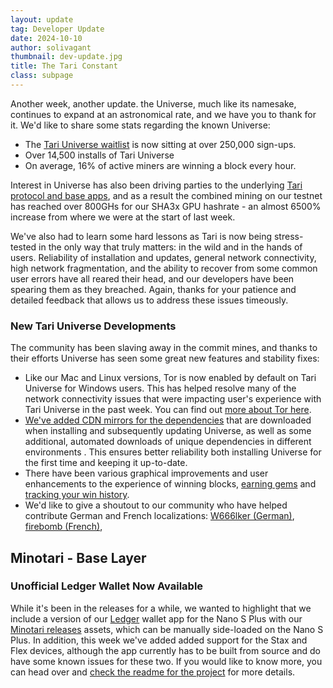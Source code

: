 ```yaml
---
layout: update
tag: Developer Update
date: 2024-10-10
author: solivagant
thumbnail: dev-update.jpg
title: The Tari Constant
class: subpage
---
```


Another week, another update. the Universe, much like its namesake, continues to expand at an astronomical rate, and we have you to thank for it. We'd like to share some stats regarding the known Universe:

* The [Tari Universe waitlist](https://universe.tari.com) is now sitting at over 250,000 sign-ups.
* Over 14,500 installs of Tari Universe
* On average, 16% of active miners are winning a block every hour.

Interest in Universe has also been driving parties to the underlying [Tari protocol and base apps](https://github.com/tari-project/tari), and as a result the combined mining on our testnet has reached over 800GHs for our SHA3x GPU hashrate - an almost 6500% increase from where we were at the start of last week.

We've also had to learn some hard lessons as Tari is now being stress-tested in the only way that truly matters: in the wild and in the hands of users. Reliability of installation and updates, general network connectivity, high network fragmentation, and the ability to recover from some common user errors have all reared their head, and our developers have been spearing them as they breached. Again, thanks for your patience and detailed feedback that allows us to address these issues timeously.

### New Tari Universe Developments
The community has been slaving away in the commit mines, and thanks to their efforts Universe has seen some great new features and stability fixes:
* Like our Mac and Linux versions, Tor is now enabled by default on Tari Universe for Windows users. This has helped resolve many of the network connectivity issues that were impacting user's experience with Tari Universe in the past week. You can find out [more about Tor here](https://tlu.tarilabs.com/protocols/intro-to-tor-and-i2p#tor-network).
* [We've added CDN mirrors for the dependencies](https://github.com/tari-project/universe/pull/658) that are downloaded when installing and subsequently updating Universe, as well as some additional, automated downloads of unique dependencies in different environments . This ensures better reliability both installing Universe for the first time and keeping it up-to-date.
* There have been various graphical improvements and user enhancements to the experience of winning blocks, [earning gems](https://github.com/tari-project/universe/pull/682) and [tracking your win history](https://github.com/tari-project/universe/pull/723).
* We'd like to give a shoutout to our community who have helped contribute German and French localizations: [W666lker (German)](https://github.com/tari-project/universe/pull/802), [firebomb (French)](https://github.com/tari-project/universe/pull/717), 

## Minotari - Base Layer
### Unofficial Ledger Wallet Now Available
While it's been in the releases for a while, we wanted to highlight that we include a version of our [Ledger](https://www.ledger.com) wallet app for the Nano S Plus with our [Minotari releases](https://github.com/tari-project/tari/releases) assets, which can be manually side-loaded on the Nano S Plus. In addition, this week we've added added support for the Stax and Flex devices, although the app currently has to be built from source and do have some known issues for these two. If you would like to know more, you can head over and [check the readme for the project](https://github.com/tari-project/tari/tree/development/applications/minotari_ledger_wallet/wallet) for more details.
